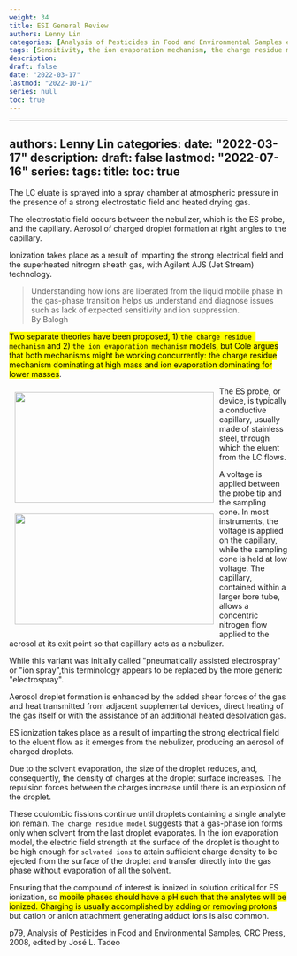 ```yaml
---
weight: 34
title: ESI General Review
authors: Lenny Lin
categories: [Analysis of Pesticides in Food and Environmental Samples edited by Jose L. Tadeo]
tags: [Sensitivity, the ion evaporation mechanism, the charge residue mechanism]
description: 
draft: false
date: "2022-03-17"
lastmod: "2022-10-17"
series: null
toc: true
---
```


---
authors: Lenny Lin
categories: 
date: "2022-03-17"
description: 
draft: false
lastmod: "2022-07-16"
series:
tags: 
title: 
toc: true
---



The LC eluate is sprayed into a spray chamber at atmospheric pressure in the presence of a strong electrostatic field and heated drying gas.  

The electrostatic field occurs between the nebulizer, which is the ES probe, and the capillary. Aerosol of charged droplet formation at right angles to the capillary. 

Ionization takes place as a result of imparting the strong electrical field and the superheated nitrogrn sheath gas, with Agilent AJS (Jet Stream) technology.


<!--more-->

> Understanding how ions are liberated from the liquid mobile phase in the gas-phase transition helps us understand and diagnose issues such as lack of expected sensitivity and ion suppression.  
> By Balogh

<mark>Two separate theories have been proposed, 1) `the charge residue mechanism` and 2) `the ion evaporation mechanism` models, but Cole argues that both mechanisms might be working concurrently: the charge residue mechanism dominating at high mass and ion evaporation dominating for lower masses</mark>.     

<img width ="360" height= "200" src = "/docs/images/Screenshot 2022-06-28 131221.png" style ="float: left" HSPACE="10" VSPACE="10"/>
<img width ="360" height= "200" src = "/docs/images/Screenshot 2022-06-28 131304.png" style ="float: left" HSPACE="10" VSPACE="10"/>
The ES probe, or device, is typically a conductive capillary, usually made of stainless steel, through which the eluent from the LC flows.   

A voltage is applied between the probe tip and the sampling cone. In most instruments, the voltage is applied on the capillary, while the sampling cone is held at low voltage. The capillary, contained within a larger bore tube, allows a concentric nitrogen flow applied to the aerosol at its exit point so that capillary acts as a nebulizer.   

While this variant was initially called "pneumatically assisted electrospray" or "ion spray",this terminology appears to be replaced by the more generic "electrospray".   

Aerosol droplet formation is enhanced by the added shear forces of the gas and heat transmitted from adjacent supplemental devices, direct heating of the gas itself or with the assistance of an additional heated desolvation gas.  

ES ionization takes place as a result of imparting the strong electrical field to the eluent flow as it emerges from the nebulizer, producing an aerosol of charged droplets.    

Due to the solvent evaporation, the size of the droplet reduces, and, consequently, the density of charges at the droplet surface increases. The repulsion forces between the charges increase until there is an explosion of the droplet.   

These coulombic fissions continue until droplets containing a single analyte ion remain. `The charge residue model` suggests that a gas-phase ion forms only when solvent from the last droplet evaporates. In the ion evaporation model, the electric field strength at the surface of the droplet is thought to be high enough for `solvated ions` to attain sufficient charge density to be ejected from the surface of the droplet and transfer directly into the gas phase without evaporation of all the solvent.   

Ensuring that the compound of interest is ionized in solution critical for ES ionization, so <mark>mobile phases should have a pH such that the analytes will be ionized. Charging is usually accomplished by adding or removing protons</mark> but cation or anion attachment generating adduct ions is also common. 


p79, Analysis of Pesticides in Food and Environmental Samples, CRC Press, 2008, edited by Jos&eacute; L. Tadeo
